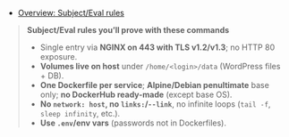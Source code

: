 - [Overview: Subject/Eval rules](#toc-overview)
<a id="toc-overview"></a>
> **Subject/Eval rules you’ll prove with these commands**
> - Single entry via **NGINX on 443 with TLS v1.2/v1.3**; no HTTP 80 exposure.    
> - **Volumes live on host** under `/home/<login>/data` (WordPress files + DB).    
> - **One Dockerfile per service**; **Alpine/Debian penultimate** base only; **no DockerHub ready-made** (except base OS).    
> - **No `network: host`, no `links:`/`--link`**, no infinite loops (`tail -f`, `sleep infinity`, etc.).    
> - **Use `.env`/env vars** (passwords not in Dockerfiles). 
